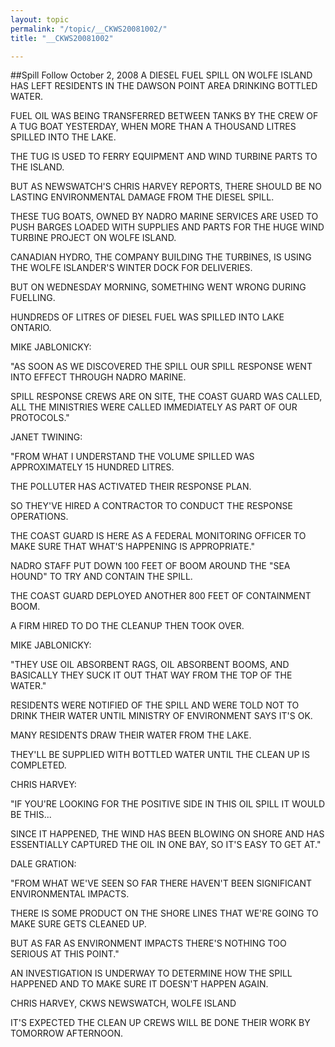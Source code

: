 ```yaml
---
layout: topic
permalink: "/topic/__CKWS20081002/"
title: "__CKWS20081002"

---
```


##Spill Follow
October 2, 2008
A DIESEL FUEL SPILL ON WOLFE ISLAND HAS LEFT RESIDENTS IN THE DAWSON POINT AREA DRINKING BOTTLED WATER.

FUEL OIL WAS BEING TRANSFERRED BETWEEN TANKS BY THE CREW OF A TUG BOAT YESTERDAY, WHEN MORE THAN A THOUSAND LITRES SPILLED INTO THE LAKE.

THE TUG IS USED TO FERRY EQUIPMENT AND WIND TURBINE PARTS TO THE ISLAND.

BUT AS NEWSWATCH'S CHRIS HARVEY REPORTS, THERE SHOULD BE NO LASTING ENVIRONMENTAL DAMAGE FROM THE DIESEL SPILL.

THESE TUG BOATS, OWNED BY NADRO MARINE SERVICES ARE USED TO PUSH BARGES LOADED WITH SUPPLIES AND PARTS FOR THE HUGE WIND TURBINE PROJECT ON WOLFE ISLAND.

CANADIAN HYDRO, THE COMPANY BUILDING THE TURBINES, IS USING THE WOLFE ISLANDER'S WINTER DOCK FOR DELIVERIES.

BUT ON WEDNESDAY MORNING, SOMETHING WENT WRONG DURING FUELLING.

HUNDREDS OF LITRES OF DIESEL FUEL WAS SPILLED INTO LAKE ONTARIO.

MIKE JABLONICKY:

"AS SOON AS WE DISCOVERED THE SPILL OUR SPILL RESPONSE WENT INTO EFFECT THROUGH NADRO MARINE.

SPILL RESPONSE CREWS ARE ON SITE, THE COAST GUARD WAS CALLED, ALL THE MINISTRIES WERE CALLED IMMEDIATELY AS PART OF OUR PROTOCOLS."

JANET TWINING:

"FROM WHAT I UNDERSTAND THE VOLUME SPILLED WAS APPROXIMATELY 15 HUNDRED LITRES.

THE POLLUTER HAS ACTIVATED THEIR RESPONSE PLAN.

SO THEY'VE HIRED A CONTRACTOR TO CONDUCT THE RESPONSE OPERATIONS.

THE COAST GUARD IS HERE AS A FEDERAL MONITORING OFFICER TO MAKE SURE THAT WHAT'S HAPPENING IS APPROPRIATE."

NADRO STAFF PUT DOWN 100 FEET OF BOOM AROUND THE "SEA HOUND" TO TRY AND CONTAIN THE SPILL.

THE COAST GUARD DEPLOYED ANOTHER 800 FEET OF CONTAINMENT BOOM.

A FIRM HIRED TO DO THE CLEANUP THEN TOOK OVER.

MIKE JABLONICKY:

"THEY USE OIL ABSORBENT RAGS, OIL ABSORBENT BOOMS, AND BASICALLY THEY SUCK IT OUT THAT WAY FROM THE TOP OF THE WATER."

RESIDENTS WERE NOTIFIED OF THE SPILL AND WERE TOLD NOT TO DRINK THEIR WATER UNTIL MINISTRY OF ENVIRONMENT SAYS IT'S OK.

MANY RESIDENTS DRAW THEIR WATER FROM THE LAKE.

THEY'LL BE SUPPLIED WITH BOTTLED WATER UNTIL THE CLEAN UP IS COMPLETED.

CHRIS HARVEY:

"IF YOU'RE LOOKING FOR THE POSITIVE SIDE IN THIS OIL SPILL IT WOULD BE THIS...

SINCE IT HAPPENED, THE WIND HAS BEEN BLOWING ON SHORE AND HAS ESSENTIALLY CAPTURED THE OIL IN ONE BAY, SO IT'S EASY TO GET AT."

DALE GRATION:

"FROM WHAT WE'VE SEEN SO FAR THERE HAVEN'T BEEN SIGNIFICANT ENVIRONMENTAL IMPACTS.

THERE IS SOME PRODUCT ON THE SHORE LINES THAT WE'RE GOING TO MAKE SURE GETS CLEANED UP.

BUT AS FAR AS ENVIRONMENT IMPACTS THERE'S NOTHING TOO SERIOUS AT THIS POINT."

AN INVESTIGATION IS UNDERWAY TO DETERMINE HOW THE SPILL HAPPENED AND TO MAKE SURE IT DOESN'T HAPPEN AGAIN.

CHRIS HARVEY, CKWS NEWSWATCH, WOLFE ISLAND

IT'S EXPECTED THE CLEAN UP CREWS WILL BE DONE THEIR WORK BY TOMORROW AFTERNOON.

